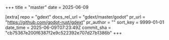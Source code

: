 +++
title = "master"
date = 2025-06-09

[extra]
repo = "gdext"
docs_rel_url = "gdext/master/godot"
pr_url = "https://github.com/godot-rust/gdext"
pr_author = ""
sort_key = 9999-01-01
date_time = 2025-06-09T07:23:49Z
commit_sha = "cb75367e200f6387f2e9c522392e707d27b1386b"
+++


